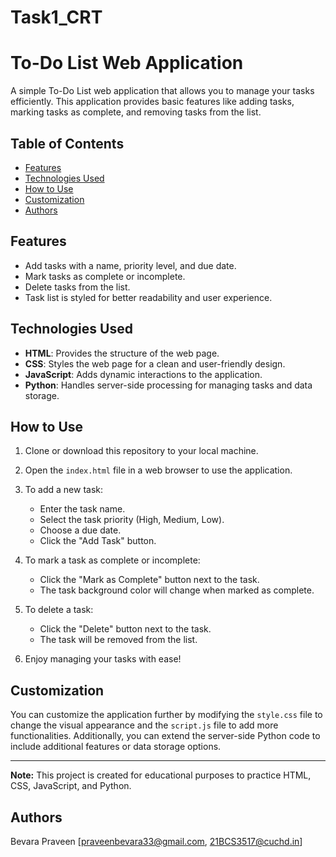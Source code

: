 # Task1_CRT
# To-Do List Web Application

A simple To-Do List web application that allows you to manage your tasks efficiently. This application provides basic features like adding tasks, marking tasks as complete, and removing tasks from the list.


## Table of Contents

- [Features](#features)
- [Technologies Used](#technologies-used)
- [How to Use](#how-to-use)
- [Customization](#customization)
- [Authors](#Authors)

## Features

- Add tasks with a name, priority level, and due date.
- Mark tasks as complete or incomplete.
- Delete tasks from the list.
- Task list is styled for better readability and user experience.

## Technologies Used

- **HTML**: Provides the structure of the web page.
- **CSS**: Styles the web page for a clean and user-friendly design.
- **JavaScript**: Adds dynamic interactions to the application.
- **Python**: Handles server-side processing for managing tasks and data storage.

## How to Use

1. Clone or download this repository to your local machine.

2. Open the `index.html` file in a web browser to use the application.

3. To add a new task:
   - Enter the task name.
   - Select the task priority (High, Medium, Low).
   - Choose a due date.
   - Click the "Add Task" button.

4. To mark a task as complete or incomplete:
   - Click the "Mark as Complete" button next to the task.
   - The task background color will change when marked as complete.

5. To delete a task:
   - Click the "Delete" button next to the task.
   - The task will be removed from the list.

6. Enjoy managing your tasks with ease!

## Customization

You can customize the application further by modifying the `style.css` file to change the visual appearance and the `script.js` file to add more functionalities. Additionally, you can extend the server-side Python code to include additional features or data storage options.


---

**Note:** This project is created for educational purposes to practice HTML, CSS, JavaScript, and Python.

## Authors

Bevara Praveen
[praveenbevara33@gmail.com,
21BCS3517@cuchd.in]

